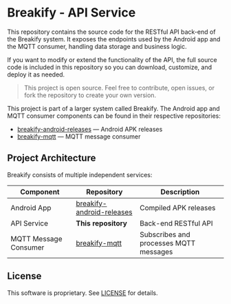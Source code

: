 # Breakify - API Service
This repository contains the source code for the RESTful API back-end of the Breakify system.
It exposes the endpoints used by the Android app and the MQTT consumer, handling data storage and business logic.

If you want to modify or extend the functionality of the API, the full source code is included in this repository so you can download, customize, and deploy it as needed.

> This project is open source. Feel free to contribute, open issues, or fork the repository to create your own version.

This project is part of a larger system called Breakify.
The Android app and MQTT consumer components can be found in their respective repositories:
- [breakify-android-releases](https://github.com/Estimp/breakify-android-releases/tree/main) — Android APK releases
- [breakify-mqtt](https://github.com/Estimp/breakify-mqtt) — MQTT message consumer

## Project Architecture
Breakify consists of multiple independent services:

| Component       | Repository                          | Description                  |
|-----------------|-------------------------------------|------------------------------|
| Android App | [breakify-android-releases](https://github.com/Estimp/breakify-android-releases/tree/main) | Compiled APK releases |
| API Service | **This repository** | Back-end RESTful API |
| MQTT Message Consumer | [breakify-mqtt](https://github.com/Estimp/breakify-mqtt) | Subscribes and processes MQTT messages |

## License
This software is proprietary. See [LICENSE](./LICENSE.md) for details.
